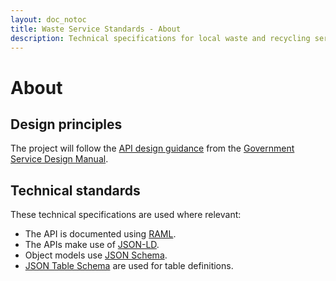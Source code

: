 ```yaml
---
layout: doc_notoc
title: Waste Service Standards - About
description: Technical specifications for local waste and recycling services
---
```


# About

## Design principles

The project will follow the [API design guidance](https://www.gov.uk/service-manual/making-software/apis.html) from the [Government Service Design Manual](https://www.gov.uk/service-manual).

## Technical standards

These technical specifications are used where relevant:

* The API is documented using [RAML](http://raml.org/).
* The APIs make use of [JSON-LD](http://json-ld.org/).
* Object models use [JSON Schema](http://json-schema.org/).
* [JSON Table Schema](http://dataprotocols.org/json-table-schema/) are used for table definitions.
